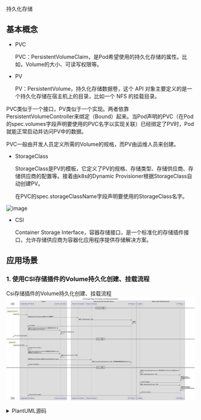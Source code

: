 持久化存储

## 基本概念

- PVC

  PVC：PersistentVolumeClaim，是Pod希望使用的持久化存储的属性。比如，Volume的大小、可读写权限等。

- PV

  PV：PersistentVolume，持久化存储数据卷，这个 API 对象主要定义的是一个持久化存储在宿主机上的目录，比如一个 NFS 的挂载目录。

PVC类似于一个接口，PV类似于一个实现。两者依靠PersistentVolumeController来绑定（Bound）起来。当Pod声明的PVC（在Pod的spec.volumes字段声明要使用的PVC名字以实现关联）已经绑定了PV时，Pod就能正常启动并访问PV中的数据。

PVC一般由开发人员定义所需的Volume的规格，而PV由运维人员来创建。

- StorageClass

  StorageClass是PV的模板，它定义了PV的规格、存储类型、存储供应商、存储供应商的配置等。接着由k8s的Dynamic Provisioner根据StorageClass自动创建PV。

  在PVC的spec.storageClassName字段声明要使用的StorageClass名字。


![image](k8s-storage.png)

- CSI 

  Container Storage Interface，容器存储接口，是一个标准化的存储插件接口，允许存储供应商为容器化应用程序提供存储解决方案。

## 应用场景

### 1. 使用CSI存储插件的Volume持久化创建、挂载流程

Csi存储插件的Volume持久化创建、挂载流程
![image](csi-storage-workflow.png)

<details>
  <summary>PlantUML源码</summary>

  ```plantuml
  @startuml
  title CSI Storage Plugin PV Creation and Mounting Workflow

  participant "User" as User

  box "master"
  participant "Kubernetes API Server" as APIServer
  participant "Volume Controller" as VolCtrl
  end box

  box "Node B with CSI Controller Service"
  participant "External Provisioner" as Prov
  participant "External Attacher" as Attacher
  participant "CSI Plugin b" as CSIPlugin_b
  end box

  box "Node A with CSI Node Service"
  participant "Kubelet" as Kubelet
  participant "CSI Plugin a" as CSIPlugin_a
  end box


  == Provision 阶段 ==
  note over User: Create PVC and PV
  User -> APIServer: Create PVC

  APIServer -> Prov: [监听]External Provisioner 监听到 PVC 创建事件
  Prov -> CSIPlugin_b: 调用 `CreateVolume` 方法
  CSIPlugin_b -> CSIPlugin_b: 创建PV
  CSIPlugin_b -> APIServer: PV created

  APIServer -> VolCtrl: [监听]`PersistentVolumeController`控制循环监听到一组\n相同 StorageClass 的 PV 和 PVC
  VolCtrl -> VolCtrl: 将 PV 和 PVC 绑定在一起
  APIServer --> User: PVC enters Bound state


  == Attach 阶段 ==
  note over User: Create Pod
  User -> APIServer: Create Pod with PVC
  APIServer -> APIServer: Schedule Pod to Node A

  APIServer -> VolCtrl: [监听]`AttachDetachController`控制循环监听到有Volume\n需要被Attach到Node A上
  VolCtrl -> VolCtrl: 创建`VolumeAttachment`对象
  APIServer -> Attacher: [监听]External Attacher 监听到 VolumeAttachment event
  Attacher -> CSIPlugin_b: 调用 `ControllerPublishVolume` 方法，将存储卷挂载到宿主机Node A上
  CSIPlugin_b -> APIServer: Attach completed


  == Mount 阶段 ==
  Kubelet -> Kubelet: [监听]`VolumeManagerReconciler`循环发现节点上有Volume设备Attach了

  Kubelet -> CSIPlugin_a: 调用 `NodeStageVolume` 方法
  CSIPlugin_a -> CSIPlugin_a: 格式化Volume\n并挂载到临时目录
  CSIPlugin_a -> Kubelet: Volume staged

  Kubelet -> CSIPlugin_a: 调用 `NodePublishVolume` 方法
  CSIPlugin_a -> CSIPlugin_a: 将临时目录挂载到\nVolume对应的宿主机目录
  CSIPlugin_a -> Kubelet: Volume mounted

  Kubelet -> APIServer: Volume status update

  @enduml
  ```
</details>

